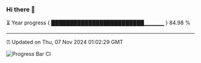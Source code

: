 ### Hi there 👋

⏳ Year progress { █████████████████████████▁▁▁▁▁ } 84.98 %

---

⏰ Updated on Thu, 07 Nov 2024 01:02:29 GMT

![Progress Bar CI](https://github.com/liununu/liununu/workflows/Progress%20Bar%20CI/badge.svg)
